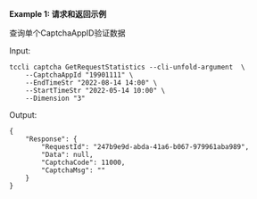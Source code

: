 **Example 1: 请求和返回示例**

查询单个CaptchaAppID验证数据

Input: 

```
tccli captcha GetRequestStatistics --cli-unfold-argument  \
    --CaptchaAppId "19901111" \
    --EndTimeStr "2022-08-14 14:00" \
    --StartTimeStr "2022-05-14 10:00" \
    --Dimension "3"
```

Output: 
```
{
    "Response": {
        "RequestId": "247b9e9d-abda-41a6-b067-979961aba989",
        "Data": null,
        "CaptchaCode": 11000,
        "CaptchaMsg": ""
    }
}
```

